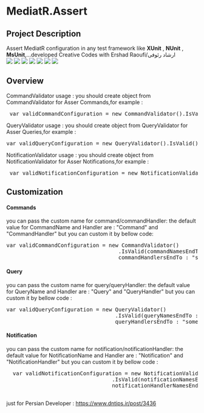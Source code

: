 # MediatR.Assert
   
## Project Description
 Assert MediatR configuration in any test framework like <b>XUnit</b> , <b>NUnit</b> , <b>MsUnit</b>,...developed Creative Codes with Ershad Raoufi/ارشاد رئوفی
    <br />
    <img src="https://img.shields.io/github/contributors/ershad95/MediatR.Assert?color=yellow&amp;style=plastic">
    <img  src="https://img.shields.io/github/languages/top/ershad95/MediatR.Assert?color=brightgreen">
    <img  src="https://img.shields.io/github/languages/count/ershad95/MediatR.Assert?color=brightgreen">
    <img  src="https://img.shields.io/github/license/ershad95/MediatR.Assert?color=blue">
    <img  src="https://img.shields.io/github/languages/code-size/ershad95/MediatR.Assert?color=brightgreen&amp;style=plastic">
    <img  src="https://img.shields.io/github/last-commit/ershad95/MediatR.Assert?color=orange&amp;style=plastic">
    <img  src="https://img.shields.io/tokei/lines/github/ershad95/MediatR.Assert?color=brightgreen&amp;style=plastic">

## Overview
 
 CommandValidator usage : you should create object from CommandValidator for Asser Commands,for example : 
<pre> var validCommandConfiguration = new CommandValidator().IsValid();</pre>
 
 QueryValidator usage : you should create object from QueryValidator for Asser Queries,for example : 
 <pre>var validQueryConfiguration = new QueryValidator().IsValid();</pre>

 NotificationValidator usage : you should create object from NotificationValidator for Asser Notifications,for example : 
<pre> var validNotificationConfiguration = new NotificationValidator().IsValid();</pre>
 
 ## Customization
 #### Commands 
 you can pass the custom name for command/commandHandler:
  the default value for CommandName and Handler are : "Command" and "CommandHandler" but you can custom it by bellow code:
 <pre>var validCommandConfiguration = new CommandValidator()
                                   .IsValid(commandNamesEndTo : "something" , 
                                   commandHandlersEndTo : "something");</pre>

 #### Query 
 you can pass the custom name for query/queryHandler:
 the default value for QueryName and Handler are : "Query" and "QueryHandler" but you can custom it by bellow code :
 <pre>var validQueryConfiguration = new QueryValidator()
                                  .IsValid(queryNamesEndTo : "something" , 
                                  queryHandlersEndTo : "something");</pre>
 
  #### Notification
   you can pass the custom name for notification/notificationHandler:
  the default value for NotificationName and Handler are : "Notification" and "NotificationHandler" but you can custom it by bellow code :
 <pre>
  var validNotificationConfiguration = new NotificationValidator()
                                 .IsValid(notificationNamesEndTo : "something" , 
                                 notificationHandlerNamesEndTo : "something");
 </pre>
 just for Persian Developer : https://www.dntips.ir/post/3436

